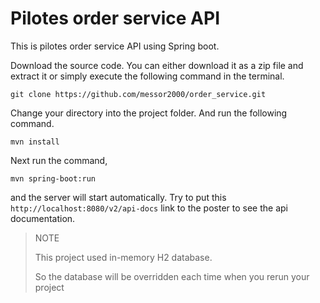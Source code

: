 Pilotes order service API
=
This is pilotes order service API using Spring boot.

Download the source code. You can either download it as a zip file 
and extract it or simply execute the following command in the terminal.

```git clone https://github.com/messor2000/order_service.git```

Change your directory into the project folder. And run the following command.

```mvn install```

Next run the command,

```mvn spring-boot:run```

and the server will start automatically. 
Try to put this  ```http://localhost:8080/v2/api-docs``` link to the poster to see the api documentation.

>NOTE
> 
>This project used in-memory H2 database. 
> 
>So the database will be overridden each time when you rerun your project 
